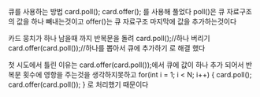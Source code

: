 큐를 사용하는 방법
card.poll();
card.offer();
를 사용해 풀었다
poll()은 큐 자료구조의 값을 하나 빼내는것이고
offer()는 큐 자료구조 마지막에 값을 추가하는것이다

카드 뭉치가 하나 남을때 까지 반복문을 돌려
card.poll();//하나 버리기
card.offer(card.poll());//하나를 뽑아서 큐에 추가하기
로 해결 했다


첫 시도에서 틀린 이유는
card.offer(card.poll());에서
큐에 값이 하나 추가 되어서 반복문 횟수에 영항을 주는것을 생각하지못하고
for(int i = 1; i < N; i++) {
card.poll();
card.offer(card.poll());
}
로 처리했기 때문이다

